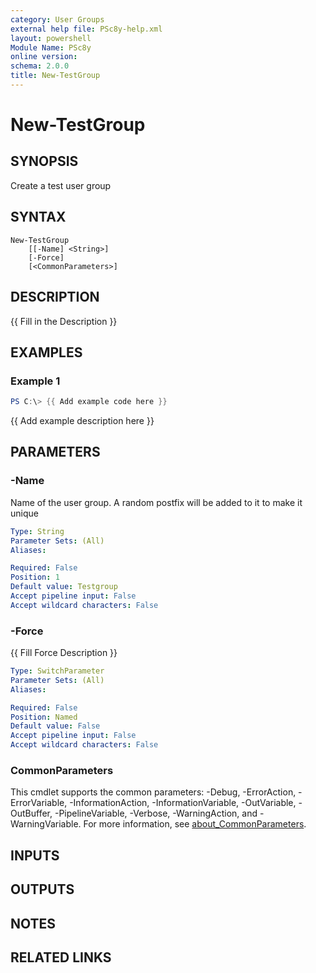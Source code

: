 ```yaml
---
category: User Groups
external help file: PSc8y-help.xml
layout: powershell
Module Name: PSc8y
online version:
schema: 2.0.0
title: New-TestGroup
---
```


# New-TestGroup

## SYNOPSIS
Create a test user group

## SYNTAX

```
New-TestGroup
	[[-Name] <String>]
	[-Force]
	[<CommonParameters>]
```

## DESCRIPTION
{{ Fill in the Description }}

## EXAMPLES

### Example 1
```powershell
PS C:\> {{ Add example code here }}
```

{{ Add example description here }}

## PARAMETERS

### -Name
Name of the user group.
A random postfix will be added to it to make it unique

```yaml
Type: String
Parameter Sets: (All)
Aliases:

Required: False
Position: 1
Default value: Testgroup
Accept pipeline input: False
Accept wildcard characters: False
```

### -Force
{{ Fill Force Description }}

```yaml
Type: SwitchParameter
Parameter Sets: (All)
Aliases:

Required: False
Position: Named
Default value: False
Accept pipeline input: False
Accept wildcard characters: False
```

### CommonParameters
This cmdlet supports the common parameters: -Debug, -ErrorAction, -ErrorVariable, -InformationAction, -InformationVariable, -OutVariable, -OutBuffer, -PipelineVariable, -Verbose, -WarningAction, and -WarningVariable. For more information, see [about_CommonParameters](http://go.microsoft.com/fwlink/?LinkID=113216).

## INPUTS

## OUTPUTS

## NOTES

## RELATED LINKS
